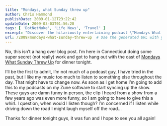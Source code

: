 ```yaml
---
title: "Mondays, what Sunday threw up"
author: Chris Hammond
publishDate: 2009-01-12T23:22:42
updateDate: 2009-03-03T01:56:28
tags: [ 'DotNetNuke', 'Life News', 'Travel' ]
excerpt: "Discover the hilariously entertaining podcast \"Mondays What Sunday Threw Up\" from Connecticut. Get ready to add some laughter to your day!"
url: /2009/mondays-what-sunday-threw-up  # Use the generated URL with year
---
```

<p>No, this isn’t a hang over blog post. I’m here in Connecticut doing some super secret (not really) work and got to hang out with the cast of <a target="_blank" href="https://mondays.pwop.com/default.aspx">Mondays What Sunday Threw Up</a> for dinner tonight.</p> <p>I’ll be the first to admit, I’m not much of a podcast guy, I have tried in the past, but I like my music too much to listen to something else throughout the day. That might have to change now. As soon as I get home I’m going to add this to my podcasts on my Zune software to start syncing up the show. These guys are damn funny in person, the clip I heard from a show from a few years ago was even more funny, so I am going to have to give this a whirl. I question, when would I listen though? I’m concerned if I listen while driving down the road I might laugh myself off the road…</p> <p>Thanks for dinner tonight guys, it was fun and I hope to see you all again!</p>

